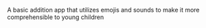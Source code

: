 A basic addition app that utilizes emojis and sounds to make it more comprehensible to young children
